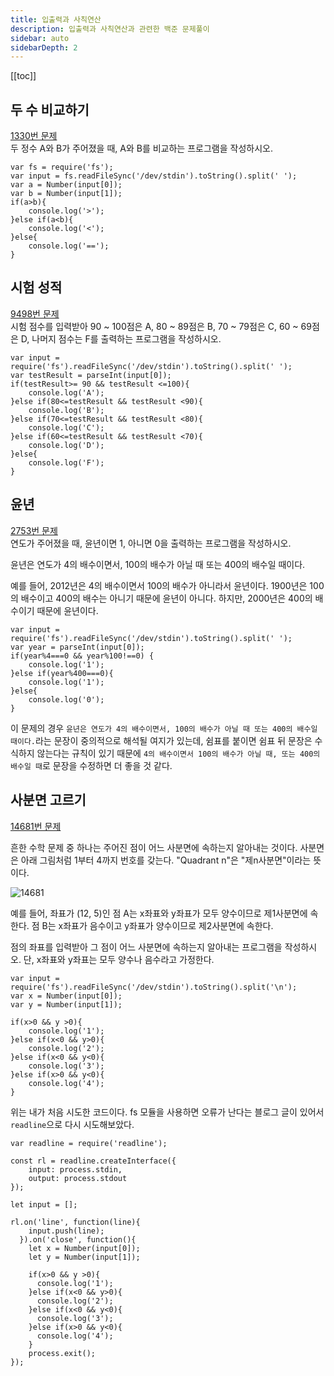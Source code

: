 ```yaml
---
title: 입출력과 사칙연산
description: 입출력과 사칙연산과 관련한 백준 문제풀이
sidebar: auto
sidebarDepth: 2
---
```


[[toc]]

## 두 수 비교하기

[1330번 문제](https://www.acmicpc.net/problem/1330)  
두 정수 A와 B가 주어졌을 때, A와 B를 비교하는 프로그램을 작성하시오.

```
var fs = require('fs');
var input = fs.readFileSync('/dev/stdin').toString().split(' ');
var a = Number(input[0]);
var b = Number(input[1]);
if(a>b){
    console.log('>');
}else if(a<b){
    console.log('<');
}else{
    console.log('==');
}
```

## 시험 성적

[9498번 문제](https://www.acmicpc.net/problem/9498)  
시험 점수를 입력받아 90 ~ 100점은 A, 80 ~ 89점은 B, 70 ~ 79점은 C, 60 ~ 69점은 D, 나머지 점수는 F를 출력하는 프로그램을 작성하시오.

```
var input = require('fs').readFileSync('/dev/stdin').toString().split(' ');
var testResult = parseInt(input[0]);
if(testResult>= 90 && testResult <=100){
    console.log('A');
}else if(80<=testResult && testResult <90){
    console.log('B');
}else if(70<=testResult && testResult <80){
    console.log('C');
}else if(60<=testResult && testResult <70){
    console.log('D');
}else{
    console.log('F');
}
```

## 윤년

[2753번 문제](https://www.acmicpc.net/problem/2753)  
연도가 주어졌을 때, 윤년이면 1, 아니면 0을 출력하는 프로그램을 작성하시오.

윤년은 연도가 4의 배수이면서, 100의 배수가 아닐 때 또는 400의 배수일 때이다.

예를 들어, 2012년은 4의 배수이면서 100의 배수가 아니라서 윤년이다. 1900년은 100의 배수이고 400의 배수는 아니기 때문에 윤년이 아니다. 하지만, 2000년은 400의 배수이기 때문에 윤년이다.

```
var input = require('fs').readFileSync('/dev/stdin').toString().split(' ');
var year = parseInt(input[0]);
if(year%4===0 && year%100!==0) {
    console.log('1');
}else if(year%400===0){
    console.log('1');
}else{
    console.log('0');
}
```

이 문제의 경우 `윤년은 연도가 4의 배수이면서, 100의 배수가 아닐 때 또는 400의 배수일 때이다.`라는 문장이 중의적으로 해석될 여지가 있는데, 쉼표를 붙이면 쉼표 뒤 문장은 수식하지 않는다는 규칙이 있기 때문에 `4의 배수이면서 100의 배수가 아닐 때, 또는 400의 배수일 때`로 문장을 수정하면 더 좋을 것 같다.

## 사분면 고르기

[14681번 문제](https://www.acmicpc.net/problem/14681)

흔한 수학 문제 중 하나는 주어진 점이 어느 사분면에 속하는지 알아내는 것이다. 사분면은 아래 그림처럼 1부터 4까지 번호를 갖는다. "Quadrant n"은 "제n사분면"이라는 뜻이다.

![14681](https://onlinejudgeimages.s3-ap-northeast-1.amazonaws.com/problem/14681/1.png)

예를 들어, 좌표가 (12, 5)인 점 A는 x좌표와 y좌표가 모두 양수이므로 제1사분면에 속한다. 점 B는 x좌표가 음수이고 y좌표가 양수이므로 제2사분면에 속한다.

점의 좌표를 입력받아 그 점이 어느 사분면에 속하는지 알아내는 프로그램을 작성하시오. 단, x좌표와 y좌표는 모두 양수나 음수라고 가정한다.

```
var input = require('fs').readFileSync('/dev/stdin').toString().split('\n');
var x = Number(input[0]);
var y = Number(input[1]);

if(x>0 && y >0){
    console.log('1');
}else if(x<0 && y>0){
    console.log('2');
}else if(x<0 && y<0){
    console.log('3');
}else if(x>0 && y<0){
    console.log('4');
}
```

위는 내가 처음 시도한 코드이다. fs 모듈을 사용하면 오류가 난다는 블로그 글이 있어서 `readline`으로 다시 시도해보았다.

```
var readline = require('readline');

const rl = readline.createInterface({
    input: process.stdin,
    output: process.stdout
});

let input = [];

rl.on('line', function(line){
    input.push(line);
  }).on('close', function(){
    let x = Number(input[0]);
    let y = Number(input[1]);

    if(x>0 && y >0){
      console.log('1');
    }else if(x<0 && y>0){
      console.log('2');
    }else if(x<0 && y<0){
      console.log('3');
    }else if(x>0 && y<0){
      console.log('4');
    }
    process.exit();
});

```
